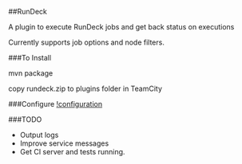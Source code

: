 ##RunDeck 

A plugin to execute RunDeck jobs and get back status on executions

Currently supports job options and node filters.

###To Install

mvn package 

copy rundeck.zip to plugins folder in TeamCity

###Configure
[!configuration](rundeck-config.png)

###TODO

- Output logs
- Improve service messages
- Get CI server and tests running. 



